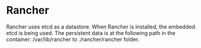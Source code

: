 # Rancher

Rancher uses etcd as a datastore. When Rancher is installed, the embedded etcd is being used. The persistent data is at the following path in the container: /var/lib/rancher to ./rancher/rancher folder.
